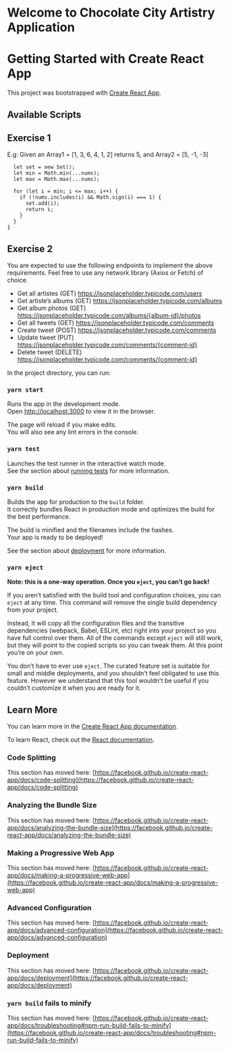 # Welcome to Chocolate City Artistry Application

# Getting Started with Create React App

This project was bootstrapped with [Create React App](https://github.com/facebook/create-react-app).

## Available Scripts

## Exercise 1

E.g: Given an Array1 = [1, 3, 6, 4, 1, 2] returns 5, and Array2 = [5, -1, -3]

```function getPositive(nums) {
  let set = new Set();
  let min = Math.min(...nums);
  let max = Math.max(...nums);

  for (let i = min; i <= max; i++) {
    if (!nums.includes(i) && Math.sign(i) === 1) {
      set.add(i);
      return i;
    }
  }
}
```

## Exercise 2

You are expected to use the following endpoints to implement the above requirements. Feel
free to use any network library (Axios or Fetch) of choice.

- Get all artistes (GET) https://jsonplaceholder.typicode.com/users
- Get artiste’s albums (GET) https://jsonplaceholder.typicode.com/albums
- Get album photos (GET) https://jsonplaceholder.typicode.com/albums/{album-id}/photos
- Get all tweets (GET) https://jsonplaceholder.typicode.com/comments
- Create tweet (POST) https://jsonplaceholder.typicode.com/comments
- Update tweet (PUT) https://jsonplaceholder.typicode.com/comments/{comment-id}
- Delete tweet (DELETE) https://jsonplaceholder.typicode.com/comments/{comment-id}

In the project directory, you can run:

### `yarn start`

Runs the app in the development mode.\
Open [http://localhost:3000](http://localhost:3000) to view it in the browser.

The page will reload if you make edits.\
You will also see any lint errors in the console.

### `yarn test`

Launches the test runner in the interactive watch mode.\
See the section about [running tests](https://facebook.github.io/create-react-app/docs/running-tests) for more information.

### `yarn build`

Builds the app for production to the `build` folder.\
It correctly bundles React in production mode and optimizes the build for the best performance.

The build is minified and the filenames include the hashes.\
Your app is ready to be deployed!

See the section about [deployment](https://facebook.github.io/create-react-app/docs/deployment) for more information.

### `yarn eject`

**Note: this is a one-way operation. Once you `eject`, you can’t go back!**

If you aren’t satisfied with the build tool and configuration choices, you can `eject` at any time. This command will remove the single build dependency from your project.

Instead, it will copy all the configuration files and the transitive dependencies (webpack, Babel, ESLint, etc) right into your project so you have full control over them. All of the commands except `eject` will still work, but they will point to the copied scripts so you can tweak them. At this point you’re on your own.

You don’t have to ever use `eject`. The curated feature set is suitable for small and middle deployments, and you shouldn’t feel obligated to use this feature. However we understand that this tool wouldn’t be useful if you couldn’t customize it when you are ready for it.

## Learn More

You can learn more in the [Create React App documentation](https://facebook.github.io/create-react-app/docs/getting-started).

To learn React, check out the [React documentation](https://reactjs.org/).

### Code Splitting

This section has moved here: [https://facebook.github.io/create-react-app/docs/code-splitting](https://facebook.github.io/create-react-app/docs/code-splitting)

### Analyzing the Bundle Size

This section has moved here: [https://facebook.github.io/create-react-app/docs/analyzing-the-bundle-size](https://facebook.github.io/create-react-app/docs/analyzing-the-bundle-size)

### Making a Progressive Web App

This section has moved here: [https://facebook.github.io/create-react-app/docs/making-a-progressive-web-app](https://facebook.github.io/create-react-app/docs/making-a-progressive-web-app)

### Advanced Configuration

This section has moved here: [https://facebook.github.io/create-react-app/docs/advanced-configuration](https://facebook.github.io/create-react-app/docs/advanced-configuration)

### Deployment

This section has moved here: [https://facebook.github.io/create-react-app/docs/deployment](https://facebook.github.io/create-react-app/docs/deployment)

### `yarn build` fails to minify

This section has moved here: [https://facebook.github.io/create-react-app/docs/troubleshooting#npm-run-build-fails-to-minify](https://facebook.github.io/create-react-app/docs/troubleshooting#npm-run-build-fails-to-minify)
